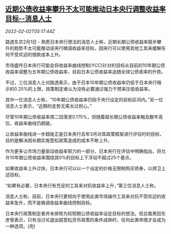 <!--1643779863000-->
[近期公债收益率攀升不太可能推动日本央行调整收益率目标--消息人士](https://cn.reuters.com/article/boj-yield-goals-sources-0201-tues-idCNKBS2K708X)
------

<div><i>2022-02-02T05:17:44Z</i></div><p>路透东京2月1日 - 熟悉日本央行想法的消息人士称，近期长期公债收益率稳步攀升的趋势不太可能推动该央行微调收益率目标，因央行可以使用其他工具来缓解任何不受欢迎的借款成本上升。</p><p>市场盛传日本央行可能会将收益率曲线控制(YCC)针对的目标从目前的10年期公债收益率调整为五年期公债收益率，目前日本公债收益率追随全球公债收率的升势。</p><p>不过，三位消息人士对路透表示，由于日本10年期公债收益率仍低于日本央行暗示的0.25%的上限，政策制定者认为没有必要通过强力干预来压低收益率。</p><p>其中一位消息人士称，“10年期公债收益率仍陷于央行设定的目标区间内。”另一位消息人士表示，“近期的走势无需太过担心。”</p><p>尽管10年期公债收益率周二回落至0.175%，但随着超长期公债收益率触及数年高位，收益率曲线仍趋陡。</p><p>让收益率曲线进一步趋陡正是日本央行去年3月对其政策框架进行评估时的目标，目的是解决因长期实施宽松政策造成的成本不断上升。</p><p>作为更多让市场力量驱动收益率努力的一部分，日本央行在评估中明确指出，将允许10年期公债收益率围绕其0%的目标上下浮动不超过25个基点。</p><p>如果收益率上升过快，日本央行可以以一个设定的价格无限制购买债券，以捍卫上述目标。</p><p>“如果有必要，日本央行有充足的工具来对抗收益率上升，”第三位消息人士称。</p><p>消息人士称，目前，日本央行更倾向于使用此类市场操作工具来对抗不受欢迎的收益率急升，而不是微调收益率曲线控制目标。</p><p>日本央行政策制定者并未排除为较短期公债收益率设定目标的想法。但总裁黑田东彦曾表示，只有当讨论退出超宽松货币政策的条件成熟时，任何此类举措才会成为一种选项。(完)</p>
